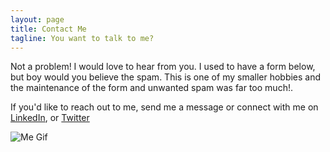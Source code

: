 ```yaml
---
layout: page
title: Contact Me
tagline: You want to talk to me?
---
```


Not a problem! I would love to hear from you. I used to have a form below, but boy would you believe the spam. This is one of my smaller hobbies and the maintenance of the form and unwanted spam was far too much!.

If you'd like to reach out to me, send me a message or connect with me on [LinkedIn](https://www.linkedin.com/in/thomassmart91/), or [Twitter]()

![Me Gif](https://media.giphy.com/media/KQm5O05y9rzQA/giphy.gif)